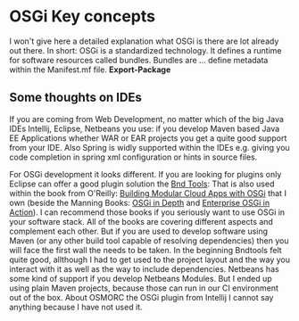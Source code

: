 # OSGi Key concepts
I won't give here a detailed explanation what OSGi is there are lot already out there.
In short: OSGi is a standardized technology. It defines a runtime for software resources called bundles. Bundles are ... define metadata within the Manifest.mf file. **Export-Package**

## Some thoughts on IDEs
If you are coming from Web Development, no matter which of the big Java IDEs Intellij, Eclipse, Netbeans you use: if you develop Maven based Java EE Applications whether WAR or EAR projects you get a quite good support from your IDE. Also Spring is widly supported within the IDEs e.g. giving you code completion in spring xml configuration or hints in source files.

For OSGi development it looks different. If you are looking for plugins only Eclipse can offer a good plugin solution the [Bnd Tools](http://bndtools.org/): That is also used within the book from O'Reilly: [Building Modular Cloud Apps with OSGi](http://shop.oreilly.com/product/0636920028086.do) that I own (beside the Manning Books: [OSGi in Depth](http://www.manning.com/alves/) and [Enterprise OSGi in Action](http://www.manning.com/cummins/)). I can recommend those books if you seriously want to use OSGi in your software stack. All of the books are covering different aspects and complement each other.
But if you are used to develop software using Maven (or any other build tool capable of resolving dependencies) then you will face the first wall the needs to be taken.
In the beginning Bndtools felt quite good, allthough I had to get used to the project layout and the way you interact with it as well as the way to include dependencies.
Netbeans has some kind of support if you develop Netbeans Modules. But I ended up using plain Maven projects, because those can run in our CI environment out of the box.
About OSMORC the OSGi plugin from Intellij I cannot say anything because I have not used it.


